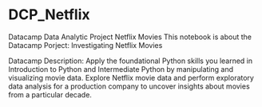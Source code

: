 # DCP_Netflix
Datacamp Data Analytic Project Netflix Movies
This notebook is about the Datacamp Porject: Investigating Netflix Movies

Datacamp Description: Apply the foundational Python skills you learned in Introduction to Python and Intermediate Python by manipulating and visualizing movie data. Explore Netflix movie data and perform exploratory data analysis for a production company to uncover insights about movies from a particular decade.
